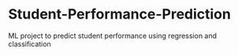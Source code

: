 # Student-Performance-Prediction
ML project to predict student performance using regression and classification
